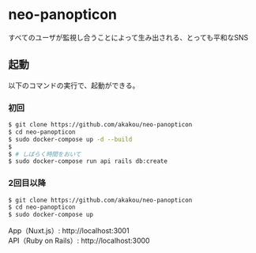 # neo-panopticon
すべてのユーザが監視し合うことによって生み出される、とっても平和なSNS

## 起動
以下のコマンドの実行で、起動ができる。


### 初回

```sh
$ git clone https://github.com/akakou/neo-panopticon
$ cd neo-panopticon
$ sudo docker-compose up -d --build
$
$ # しばらく時間をおいて
$ sudo docker-compose run api rails db:create
```

### 2回目以降

```sh
$ git clone https://github.com/akakou/neo-panopticon
$ cd neo-panopticon
$ sudo docker-compose up 
```

App（Nuxt.js）: http://localhost:3001  
API（Ruby on Rails）: http://localhost:3000 
